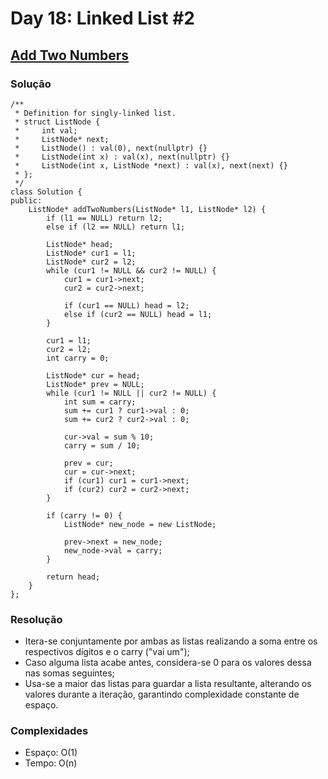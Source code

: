# Day 18: Linked List #2

## [Add Two Numbers](https://leetcode.com/problems/add-two-numbers/)

### Solução
```cpp=
/**
 * Definition for singly-linked list.
 * struct ListNode {
 *     int val;
 *     ListNode* next;
 *     ListNode() : val(0), next(nullptr) {}
 *     ListNode(int x) : val(x), next(nullptr) {}
 *     ListNode(int x, ListNode *next) : val(x), next(next) {}
 * };
 */
class Solution {
public:
    ListNode* addTwoNumbers(ListNode* l1, ListNode* l2) {
        if (l1 == NULL) return l2;
        else if (l2 == NULL) return l1;

        ListNode* head;
        ListNode* cur1 = l1;
        ListNode* cur2 = l2;
        while (cur1 != NULL && cur2 != NULL) {
            cur1 = cur1->next;
            cur2 = cur2->next;

            if (cur1 == NULL) head = l2;
            else if (cur2 == NULL) head = l1;
        }

        cur1 = l1;
        cur2 = l2;
        int carry = 0;

        ListNode* cur = head;
        ListNode* prev = NULL;
        while (cur1 != NULL || cur2 != NULL) {
            int sum = carry;
            sum += cur1 ? cur1->val : 0;
            sum += cur2 ? cur2->val : 0;

            cur->val = sum % 10;
            carry = sum / 10;

            prev = cur;
            cur = cur->next;
            if (cur1) cur1 = cur1->next;
            if (cur2) cur2 = cur2->next;
        }

        if (carry != 0) {
            ListNode* new_node = new ListNode;

            prev->next = new_node;
            new_node->val = carry;
        }

        return head;
    }
};
```

### Resolução
* Itera-se conjuntamente por ambas as listas realizando a soma entre os respectivos dígitos e o carry ("vai um");
* Caso alguma lista acabe antes, considera-se 0 para os valores dessa nas somas seguintes;
* Usa-se a maior das listas para guardar a lista resultante, alterando os valores durante a iteração, garantindo complexidade constante de espaço.

### Complexidades
* Espaço: O(1)
* Tempo: O(n)